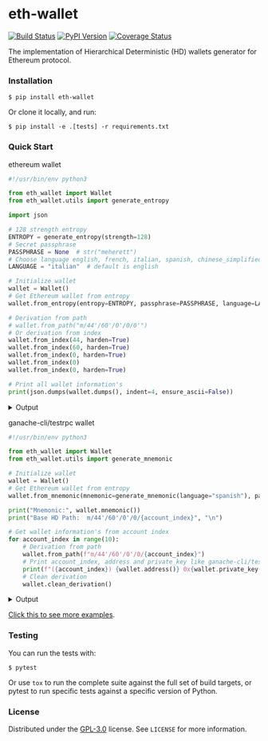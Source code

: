 # eth-wallet

[![Build Status](https://travis-ci.org/meherett/eth-wallet.svg?branch=master)](https://travis-ci.org/meherett/eth-wallet)
[![PyPI Version](https://img.shields.io/pypi/v/eth-wallet.svg?color=blue)](https://pypi.org/project/eth-wallet)
[![Coverage Status](https://coveralls.io/repos/github/meherett/eth-wallet/badge.svg?branch=master)](https://coveralls.io/github/meherett/eth-wallet?branch=master)

The implementation of Hierarchical Deterministic (HD) wallets generator for Ethereum protocol.

### Installation

```
$ pip install eth-wallet
```

Or clone it locally, and run:

```
$ pip install -e .[tests] -r requirements.txt
```

### Quick Start

ethereum wallet

```python
#!/usr/bin/env python3

from eth_wallet import Wallet
from eth_wallet.utils import generate_entropy

import json

# 128 strength entropy
ENTROPY = generate_entropy(strength=128)
# Secret passphrase
PASSPHRASE = None  # str("meherett")
# Choose language english, french, italian, spanish, chinese_simplified, chinese_traditional, japanese & korean
LANGUAGE = "italian"  # default is english

# Initialize wallet
wallet = Wallet()
# Get Ethereum wallet from entropy
wallet.from_entropy(entropy=ENTROPY, passphrase=PASSPHRASE, language=LANGUAGE)

# Derivation from path
# wallet.from_path("m/44'/60'/0'/0/0'")
# Or derivation from index
wallet.from_index(44, harden=True)
wallet.from_index(60, harden=True)
wallet.from_index(0, harden=True)
wallet.from_index(0)
wallet.from_index(0, harden=True)

# Print all wallet information's
print(json.dumps(wallet.dumps(), indent=4, ensure_ascii=False))
```

<details>
  <summary>Output</summary><br/>

```json5
{
    "entropy": "dd1bd1610ad21cc7378b33a2fb0780ba",
    "mnemonic": "stizzoso succoso fuggente austria buca icona stufo impiego planare spedire svedese luppolo",
    "language": "italian",
    "passphrase": null,
    "seed": "030cfa72163e50ab30b7b777a740cf9b81132db32dbe5586db300929d44883c600cfbba441e91b7acbf43d2efa743e6e28eef6af8da5313a4cc2efc702471697",
    "root_private_key": "ca1b05291e99e4f8a4dbd1c694b983a5f37c90737481ac0357492a2d7fb6c4a62546aad67bc9e963d659c49114f64cdb56b9ff69800daa4c6add97665613b697",
    "root_public_key": "64fb2d43d9b3cebe7833ef08b642e135642f67aced2afcb9bf2a2f2e0d089ddbca8f5daf77fa501bb5b046f1c2e1399b72a5fb53d10baa8701deee2200da81c0",
    "uncompressed": "711c954c41932b8ee6743d3370e1457be654c2a3e9ad2fb73edb36c5ec40fa299a0b3cf5e44c985097dfcd0bd0051781262a6cb7997c5b8c5aed1b9be8765d05",
    "compressed": "03711c954c41932b8ee6743d3370e1457be654c2a3e9ad2fb73edb36c5ec40fa29",
    "chain_code": "bc93dd52faeed3c7f254dabb87f8d6f021f1ea7eaf2819769799cc473314f031",
    "private_key": "7a5c1e516c339b88e3b37209cbaada31bc6dde3eef5590b6cab952be13722671",
    "public_key": "03711c954c41932b8ee6743d3370e1457be654c2a3e9ad2fb73edb36c5ec40fa29",
    "wif": "L1KZaDq2uRkYrX1f9aLLn5MCwrp5FNjyGAUkXz3detCet2PbfCmL",
    "finger_print": "619eed36",
    "path": "m/44'/60'/0'/0/0'",
    "address": "0x093e9Fc7e162B097bAea14a4a63B0F3D35530494",
    "serialized": {
        "private_key_hex": "0488ade405afd9d7d180000000bc93dd52faeed3c7f254dabb87f8d6f021f1ea7eaf2819769799cc473314f031007a5c1e516c339b88e3b37209cbaada31bc6dde3eef5590b6cab952be13722671",
        "public_key_hex": "0488b21e05afd9d7d180000000bc93dd52faeed3c7f254dabb87f8d6f021f1ea7eaf2819769799cc473314f03103711c954c41932b8ee6743d3370e1457be654c2a3e9ad2fb73edb36c5ec40fa29",
        "private_key_base58": "xprvA3iex88bZnGj3xL5FLCGRxDER6zU7opAcpBmeaSghX3HW5fTwM1iGVenooA91TvwiWDaztbVQKGVJDQuaeoJyW7agqzJpoTyg7jYkokvTet",
        "public_key_base58": "xpub6Gi1MdfVQ9q2GSQYMMjGo69xy8pxXGY1z37NSxrJFraGNszcUtKxpHyGf64aPrRhtRsumxod1ygu2xmSkSFby1VSaAohJseCsEss4mWutYi"
    }
}
```
</details>

ganache-cli/testrpc wallet

```python
#!/usr/bin/env python3

from eth_wallet import Wallet
from eth_wallet.utils import generate_mnemonic

# Initialize wallet
wallet = Wallet()
# Get Ethereum wallet from entropy
wallet.from_mnemonic(mnemonic=generate_mnemonic(language="spanish"), passphrase=None)

print("Mnemonic:", wallet.mnemonic())
print("Base HD Path:  m/44'/60'/0'/0/{account_index}", "\n")

# Get wallet information's from account index
for account_index in range(10):
    # Derivation from path
    wallet.from_path(f"m/44'/60'/0'/0/{account_index}")
    # Print account_index, address and private_key like ganache-cli/testrpc
    print(f"({account_index}) {wallet.address()} 0x{wallet.private_key()}")
    # Clean derivation
    wallet.clean_derivation()
```

<details>
  <summary>Output</summary><br/>

```shell script
Mnemonic: barro fresa ocre glaciar peldaño juzgar líquido fuente fatiga empate revés careta
Base HD Path:  m/44'/60'/0'/0/{account_index} 

(0) 0x7E323A9081B3dF1883DDc41C2104Ff1294721131 0xa1d9d231285a47de647664ee85628d26a59d78f6a386a25b0e203a98a3119ba1
(1) 0x7D62e231Cc747f92b8E759e4d55907B3cA288cC5 0x9d23fd86d51c64aa6c9fa78ec0d54bb95189ad20514615f43576d64dc5df6a08
(2) 0x339887398877CE42f9a01849F6a30021969B9833 0x8e788633678a171f766efcb365a4673861909a59fb6096e2bbc135a9f8de0fee
(3) 0x264a8E2A745af7548d0052f9e16C61F0D900c0E4 0x99085cf6e11b87231368e411a92d1f7215b54dfb775615135fe9ced38e1b0a2e
(4) 0xC2806f4A4055417C816Ae417ffD2Ba1beb0751fc 0xea9feb763c3f494e9664b7548c58c85a307aaf7f5862f79a78f90707e4936451
(5) 0x01Ed66b394b9c177E7E4fBbD698bedDc639C5B31 0xf544dba64b769086b1987fb642a2f09793e869b304979c033f3c90284c7384fc
(6) 0xF483edE8f1d8243Bb74931f15e89Fd0Bb040D18E 0xc47fcc8c526b48c541d414f52907e0c5b6a1e96bed9625de88b203213c3ebde6
(7) 0xf7de9d4b01E21AfF7509420D4C3eC9A14f280511 0x87c4d50bf10f0fa7729c632056b41ecd3b3b4f203f675ff9094e4de12aff3fd8
(8) 0xb4c74eC460be14B18865C0b2eddD1F63B4cBCF03 0xab1976c54014f65c28c9976c9f2d6c71d9c848ea9620927c162e12fa8d5686e3
(9) 0x095d5E698407b67270d24589CF0Af5458Ca783b0 0x24ff1176fd9c18c1a36efb6c15474567ffe2d71251876739fe787395092cd895
```
</details>

[Click this to see more examples](https://github.com/meherett/eth-wallet/blob/master/examples).

### Testing

You can run the tests with:

```
$ pytest
```

Or use `tox` to run the complete suite against the full set of build targets, or pytest to run specific 
tests against a specific version of Python.

### License

Distributed under the [GPL-3.0](https://github.com/meherett/eth-wallet/blob/master/LICENSE) license. See ``LICENSE`` for more information.
